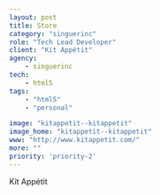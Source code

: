 ```yaml
---
layout: post
title: Store
category: "singuerinc"
role: "Tech Lead Developer"
client: "Kit Appétit"
agency:
    - singuerinc
tech:
    - html5
tags:
    - "html5"
    - "personal"

image: "kitappetit--kitappetit"
image_home: "kitappetit--kitappetit"
www: "http://www.kitappetit.com/"
more: ""
priority: 'priority-2'
---
```


Kit Appétit
